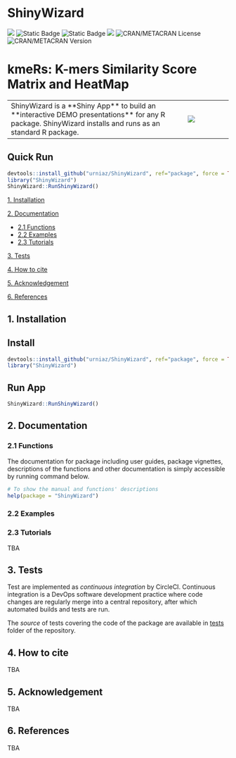 # ShinyWizard 
![](https://img.shields.io/badge/%20Bioconductor%20BiocCheck-true-green.svg)  ![Static Badge](https://img.shields.io/badge/A-brightgreen?style=flat&logo=Codacy&label=code%20quality)  ![Static Badge](https://img.shields.io/badge/3%25-red?style=flat&logo=Codacy&label=coverage)  ![](https://img.shields.io/badge/build-passing-brightgreen?style=flat&label=circleci)  ![CRAN/METACRAN License](https://img.shields.io/cran/l/ShinyWizard)  ![CRAN/METACRAN Version](https://img.shields.io/cran/v/ShinyWizard)


# kmeRs: K-mers Similarity Score Matrix and HeatMap

<table width="100%" border="0">
  <tbody><tr>
    <td width="80%">ShinyWizard is a **Shiny App** to build an **interactive DEMO presentations** for any R package. ShinyWizard installs and runs as an standard R package.</td>
    <td width="20%"><img src="https://github.com/urniaz/ShinyWizard/blob/master/inst/source/www/img/logo.png?raw=true"></td>
  </tr>
</tbody></table>

## Quick Run 

```r
devtools::install_github("urniaz/ShinyWizard", ref="package", force = TRUE)
library("ShinyWizard")
ShinyWizard::RunShinyWizard()
```

[1. Installation](#1-installation)

[2. Documentation](#2-documentation)
- [2.1 Functions](#21-functions)
- [2.2 Examples](#22-examples)
- [2.3 Tutorials](#23-tutorials)
    
[3. Tests](#3-tests)

[4. How to cite](#4-how-to-cite)

[5. Acknowledgement](#5-acknowledgement)

[6. References](#6-references)


## 1. Installation

## Install 

```r
devtools::install_github("urniaz/ShinyWizard", ref="package", force = TRUE)
library("ShinyWizard")
```
## Run App

```r
ShinyWizard::RunShinyWizard()
```

## 2. Documentation

### 2.1 Functions
The documentation for package including user guides, package vignettes, descriptions of the functions and other documentation is simply accessible by running command below.

```r
# To show the manual and functions' descriptions 
help(package = "ShinyWizard")
```

### 2.2 Examples



### 2.3 Tutorials

TBA


## 3. Tests

Test are implemented as *continuous integration* by CircleCI. Continuous integration is a DevOps software development practice where code changes are regularly merge into a central repository, after which automated builds and tests are run.

The *source* of tests covering the code of the package are available in [tests](https://github.com/urniaz/ShinyWizard/blob/master/tests) folder of the repository.


## 4. How to cite

TBA


## 5. Acknowledgement

TBA


## 6. References

TBA
